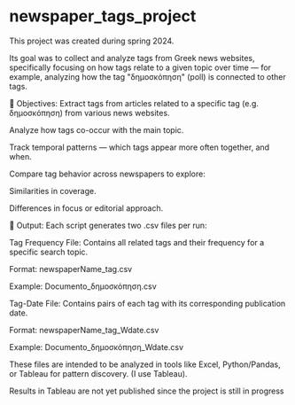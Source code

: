# newspaper_tags_project

This project was created during spring 2024.

Its goal was to collect and analyze tags from Greek news websites, specifically focusing on how tags relate to a given topic over time — for example, analyzing how the tag "δημοσκόπηση" (poll) is connected to other tags.

🎯 Objectives:
Extract tags from articles related to a specific tag (e.g. δημοσκόπηση) from various news websites.

Analyze how tags co-occur with the main topic.

Track temporal patterns — which tags appear more often together, and when.

Compare tag behavior across newspapers to explore:

Similarities in coverage.

Differences in focus or editorial approach.

📁 Output:
Each script generates two .csv files per run:

Tag Frequency File:
Contains all related tags and their frequency for a specific search topic.

Format: newspaperName_tag.csv

Example: Documento_δημοσκόπηση.csv

Tag-Date File:
Contains pairs of each tag with its corresponding publication date.

Format: newspaperName_tag_Wdate.csv

Example: Documento_δημοσκόπηση_Wdate.csv

These files are intended to be analyzed in tools like Excel, Python/Pandas, or Tableau for pattern discovery. (I use Tableau).

Results in Tableau are not yet published since the project is still in progress
